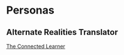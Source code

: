 # Personas
## Alternate Realities Translator
[The Connected Learner](https://docs.google.com/presentation/d/1AgixeQ11x3_NrLdiMVCjmeaTiJoldvKhZC7KlT34jck/edit?usp=sharing)
